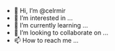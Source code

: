 - 👋 Hi, I’m @celrmir
- 👀 I’m interested in ...
- 🌱 I’m currently learning ...
- 💞️ I’m looking to collaborate on ...
- 📫 How to reach me ...

<!---
celrmir/celrmir is a ✨ special ✨ repository because its `README.md` (this file) appears on your GitHub profile.
You can click the Preview link to take a look at your changes.
--->
